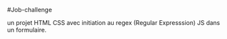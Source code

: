 #Job-challenge

un projet HTML CSS avec initiation au regex (Regular Expresssion) JS dans un formulaire.
